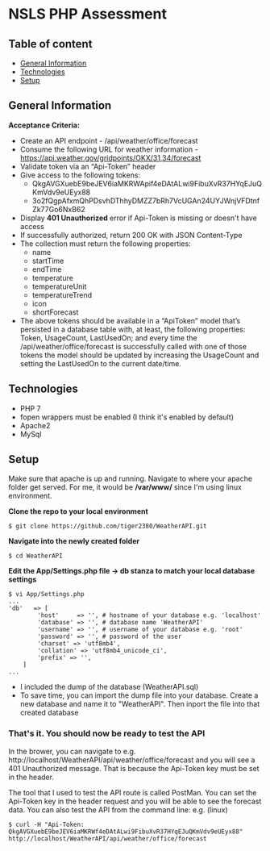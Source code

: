 # NSLS PHP Assessment
## Table of content
* [General Information](#general-info)
* [Technologies](#technologies)
* [Setup](#setup)

## General Information
**Acceptance Criteria:**
* Create an API endpoint - /api/weather/office/forecast
* Consume the following URL for weather information - https://api.weather.gov/gridpoints/OKX/31,34/forecast
* Validate token via an “Api-Token” header
* Give access to the following tokens: 
    * QkgAVGXuebE9beJEV6iaMKRWApif4eDAtALwi9FibuXvR37HYqEJuQKmVdv9eUEyx88
    * 3o2fQgpAfxmQhPDsvhDThhyDMZZ7bRh7VcUGAn24UYJWnjVFDtnfZk77Go6NxB62
* Display **401 Unauthorized** error if Api-Token is missing or doesn't have access
* If successfully authorized, return 200 OK with JSON Content-Type
* The collection must return the following properties:
    * name
    * startTime
    * endTime
    * temperature
    * temperatureUnit
    * temperatureTrend
    * icon
    * shortForecast
* The above tokens should be available in a “ApiToken” model that’s persisted in a database table with, at least, the following properties: Token, UsageCount, LastUsedOn; and every time the /api/weather/office/forecast is successfully called with one of those tokens the model should be updated by increasing the UsageCount and setting the LastUsedOn to the current date/time.

## Technologies
* PHP 7
* fopen wrappers must be enabled (I think it's enabled by default)
* Apache2
* MySql

## Setup
Make sure that apache is up and running. Navigate to where your apache folder get served.
For me, it would be **/var/www/** since I'm using linux environment.

**Clone the repo to your local environment**
```
$ git clone https://github.com/tiger2380/WeatherAPI.git
```
**Navigate into the newly created folder**
```
$ cd WeatherAPI
```
**Edit the App/Settings.php file -> db stanza to match your local database settings**
```
$ vi App/Settings.php
...
'db'   => [
        'host'     => '', # hostname of your database e.g. 'localhost'
        'database' => '', # database name 'WeatherAPI'
        'username' => '', # username of your database e.g. 'root'
        'password' => '', # password of the user
        'charset' => 'utf8mb4',
        'collation' => 'utf8mb4_unicode_ci',
        'prefix' => '',
    ]
...
```
* I included the dump of the database (WeatherAPI.sql)
* To save time, you can import the dump file into your database. Create a new database and name it to "WeatherAPI". Then inport the file into that created database

### That's it. You should now be ready to test the API


In the brower, you can navigate to e.g. http://localhost/WeatherAPI/api/weather/office/forecast and you will see a 401 Unauthorized message. That is because the Api-Token key must be set in the header.

The tool that I used to test the API route is called PostMan. You can set the Api-Token key in the header request and you will be able to see the forecast data.
You can also test the API from the command line: e.g. (linux)

```
$ curl -H "Api-Token: QkgAVGXuebE9beJEV6iaMKRWf4eDAtALwi9FibuXvR37HYqEJuQKmVdv9eUEyx88" http://localhost/WeatherAPI/api/weather/office/forecast
```